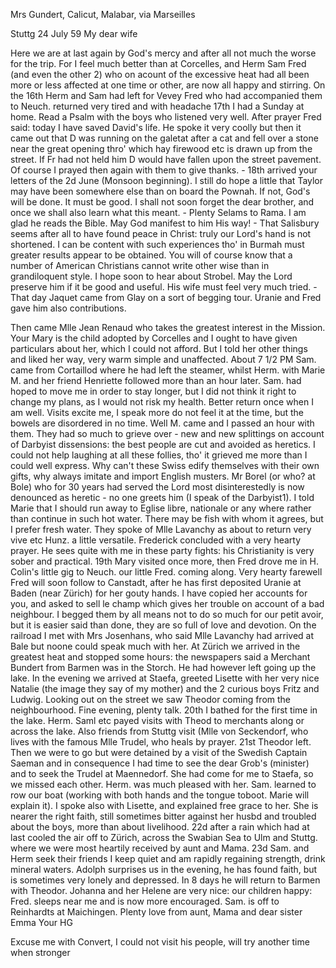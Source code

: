 Mrs Gundert, Calicut, Malabar, via Marseilles

 Stuttg 24 July 59
My dear wife

Here we are at last again by God's mercy and after all not much the worse for the trip. For I feel much better than at Corcelles, and Herm Sam Fred (and even the other 2) who on acount of the excessive heat had all been more or less affected at one time or other, are now all happy and stirring. On the 16th Herm and Sam had left for Vevey Fred who had accompanied them to Neuch. returned very tired and with headache 17th I had a Sunday at home. Read a Psalm with the boys who listened very well. After prayer Fred said: today I have saved David's life. He spoke it very coolly but then it came out that D was running on the galetat after a cat and fell over a stone near the great opening thro' which hay firewood etc is drawn up from the street. If Fr had not held him D would have fallen upon the street pavement. Of course I prayed then again with them to give thanks. - 18th arrived your letters of the 2d June (Monsoon beginning). I still do hope a little that Taylor may have been somewhere else than on board the Pownah. If not, God's will be done. It must be good. I shall not soon forget the dear brother, and once we shall also learn what this meant. - Plenty Selams to Rama. I am glad he reads the Bible. May God manifest to him His way! - That Salisbury seems after all to have found peace in Christ: truly our Lord's hand is not shortened. I can be content with such experiences tho' in Burmah must greater results appear to be obtained. You will of course know that a number of American Christians cannot write other wise than in grandiloquent style. I hope soon to hear about Strobel. May the Lord preserve him if it be good and useful. His wife must feel very much tried. - That day Jaquet came from Glay on a sort of begging tour. Uranie and Fred gave him also contributions.

Then came Mlle Jean Renaud who takes the greatest interest in the Mission. Your Mary is the child adopted by Corcelles and I ought to have given particulars about her, which I could not afford. But I told her other things and liked her way, very warm simple and unaffected. About 7 1/2 PM Sam. came from Cortaillod where he had left the steamer, whilst Herm. with Marie M. and her friend Henriette followed more than an hour later. Sam. had hoped to move me in order to stay longer, but I did not think it right to change my plans, as I would not risk my health. Better return once when I am well. Visits excite me, I speak more do not feel it at the time, but the bowels are disordered in no time. Well M. came and I passed an hour with them. They had so much to grieve over - new and new splittings on account of Darbyist dissensions: the best people are cut and avoided as heretics. I could not help laughing at all these follies, tho' it grieved me more than I could well express. Why can't these Swiss edify themselves with their own gifts, why always imitate and import English musters. Mr Borel (or who? at Bole) who for 30 years had served the Lord most disinterestedly is now denounced as heretic - no one greets him (I speak of the Darbyist1). I told Marie that I should run away to Eglise libre, nationale or any where rather than continue in such hot water. There may be fish with whom it agrees, but I prefer fresh water. They spoke of Mlle Lavanchy as about to return very vive etc Hunz. a little versatile. Frederick concluded with a very hearty prayer. He sees quite with me in these party fights: his Christianity is very sober and practical. 19th Mary visited once more, then Fred drove me in H. Colin's little gig to Neuch. our little Fred. coming along. Very hearty farewell Fred will soon follow to Canstadt, after he has first deposited Uranie at Baden (near Zürich) for her gouty hands. I have copied her accounts for you, and asked to sell le champ which gives her trouble on account of a bad neighbour. I begged them by all means not to do so much for our petit avoir, but it is easier said than done, they are so full of love and devotion. On the railroad I met with Mrs Josenhans, who said Mlle Lavanchy had arrived at Bale but noone could speak much with her. At Zürich we arrived in the greatest heat and stopped some hours: the newspapers said a Merchant Bundert from Barmen was in the Storch. He had however left going up the lake. In the evening we arrived at Staefa, greeted Lisette with her very nice Natalie (the image they say of my mother) and the 2 curious boys Fritz and Ludwig. Looking out on the street we saw Theodor coming from the neighbourhood. Fine evening, plenty talk. 20th I bathed for the first time in the lake. Herm. Saml etc payed visits with Theod to merchants along or across the lake. Also friends from Stuttg visit (Mlle von Seckendorf, who lives with the famous Mlle Trudel, who heals by prayer. 21st Theodor left. Then we were to go but were detained by a visit of the Swedish Captain Saeman and in consequence I had time to see the dear Grob's (minister) and to seek the Trudel at Maennedorf. She had come for me to Staefa, so we missed each other. Herm. was much pleased with her. Sam. learned to row our boat (working with both hands and the tongue toboot. Marie will explain it). I spoke also with Lisette, and explained free grace to her. She is nearer the right faith, still sometimes bitter against her husbd and troubled about the boys, more than about livelihood. 22d after a rain which had at last cooled the air off to Zürich, across the Swabian Sea to Ulm and Stuttg. where we were most heartily received by aunt and Mama. 23d Sam. and Herm seek their friends I keep quiet and am rapidly regaining strength, drink mineral waters. Adolph surprises us in the evening, he has found faith, but is sometimes very lonely and depressed. In 8 days he will return to Barmen with Theodor. Johanna and her Helene are very nice: our children happy: Fred. sleeps near me and is now more encouraged. Sam. is off to Reinhardts at Maichingen. Plenty love from aunt, Mama and dear sister Emma  Your HG

Excuse me with Convert, I could not visit his people, will try another time when stronger
